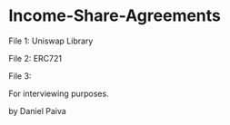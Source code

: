# Income-Share-Agreements


File 1: Uniswap Library

File 2: ERC721

File 3:




For interviewing purposes.

by
Daniel Paiva
